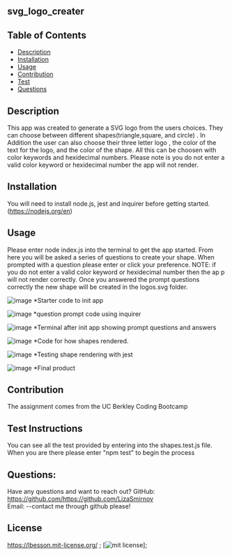 ## svg_logo_creater

## Table of Contents
* [Description](#description)
* [Installation](#installation)
* [Usage](#usage)
* [Contribution](#contribution)
* [Test](#test)
* [Questions](#questions)

## Description
This app was created to generate a SVG logo from the users choices. They can choose between different shapes(triangle,square, and  circle) .  In Addition the user can also choose their three letter logo , the color of the text for the logo, and the color of the shape.  All this can be choosen with color keywords and hexidecimal numbers. Please note is you do not enter a valid color keyword or hexidecimal number the app will not render.

## Installation
You will need to install node.js, jest and inquirer before getting started.(https://nodejs.org/en)

## Usage
Please enter node index.js into the terminal to get the app started. From here you will be asked a series of questions to create your shape. When prompted with a question please enter or click your preference. NOTE: if you do not enter a valid color keyword or hexidecimal number then the ap p  will not render correctly. Once you answered the prompt questions correctly the new shape will be created in the logos.svg folder.

![image](https://user-images.githubusercontent.com/122588135/234145717-06cfec32-8e52-43f6-8d43-fd2ec3ca82d2.png)
*Starter code to init app

![image](https://user-images.githubusercontent.com/122588135/234145962-de837859-09e2-481e-a0d6-303618b62c55.png)
*question prompt code using inquirer

![image](https://user-images.githubusercontent.com/122588135/234146163-5008c769-f4da-49e6-bbb5-f9f2bc93280a.png)
*Terminal after init app showing prompt questions and answers

![image](https://user-images.githubusercontent.com/122588135/234146694-74f24235-feb9-4e12-8ef8-a8bdaca389ca.png)
*Code for how shapes rendered. 

![image](https://user-images.githubusercontent.com/122588135/234146499-84e3f5b3-9f0b-4f2f-9364-cc168ca453a5.png)
*Testing shape rendering with jest

![image](https://user-images.githubusercontent.com/122588135/234147332-3cca8a6e-70e5-462e-ac66-320d7de6bfc5.png)
*Final product

## Contribution
The assignment comes from the UC Berkley Coding Bootcamp

## Test Instructions
You can see all the test provided by entering into the shapes.test.js file. When you are there please enter "npm test" to begin the process

## Questions:
Have any questions and want to reach out?
GitHub: https://github.com/https://github.com/LizaSmirnov  
Email: --contact me through github please!

## License
https://lbesson.mit-license.org/
  ;
[![mit license](https://img.shields.io/badge/License-mit-blue.svg)];

